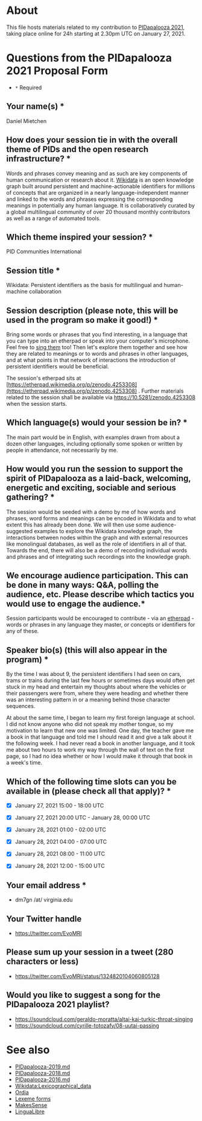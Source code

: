 # About

This file hosts materials related to my contribution to [PIDapalooza 2021](http://web.archive.org/web/20201106021021/https://www.pidapalooza.org/upcoming-festival), taking place online for 24h starting at 2.30pm UTC on January 27, 2021.

# Questions from the PIDapalooza 2021 Proposal Form
* ```*``` Required

## Your name(s) *

Daniel Mietchen

## How does your session tie in with the overall theme of PIDs and the open research infrastructure? *

Words and phrases convey meaning and as such are key components of human communication or research about it. [Wikidata](https://wikidata.org/) is an open knowledge graph built around persistent and machine-actionable identifiers for millions of concepts that are organized in a nearly language-independent manner and linked to the words and phrases expressing the corresponding meanings in potentially any human language. It is collaboratively curated by a global multilingual community of over 20 thousand monthly contributors as well as a range of automated tools.


## Which theme inspired your session? *

PID Communities International 


## Session title *

Wikidata: Persistent identifiers as the basis for multilingual and human-machine collaboration


## Session description (please note, this will be used in the program so make it good!) *

Bring some words or phrases that you find interesting, in a language that you can type into an etherpad or speak into your computer's microphone. Feel free to [sing them](https://commons.wikimedia.org/wiki/File:Citation_sound_effect_-_the_English_word_citation_sung_by_a_soprano_singer.wav) too! Then let's explore them together and see how they are related to meanings or to words and phrases in other languages, and at what points in that network of interactions the introduction of persistent identifiers would be beneficial.

The session's etherpad sits at [https://etherpad.wikimedia.org/p/zenodo.4253308](https://etherpad.wikimedia.org/p/zenodo.4253308) . Further materials related to the session shall be available via https://10.5281/zenodo.4253308 when the session starts. 


## Which language(s) would your session be in? *

The main part would be in English, with examples drawn from about a dozen other languages, including optionally some spoken or written by people in attendance, not necessarily by me.


## How would you run the session to support the spirit of PIDapalooza as a laid-back, welcoming, energetic and exciting, sociable and serious gathering? *

The session would be seeded with a demo by me of how words and phrases, word forms and meanings can be encoded in Wikidata and to what extent this has already been done. We will then use some audience-suggested examples to explore the Wikidata knowledge graph, the interactions between nodes within the graph and with external resources like monolingual databases, as well as the role of identifiers in all of that. Towards the end, there will also be a demo of recording individual words and phrases and of integrating such recordings into the knowledge graph.


## We encourage audience participation. This can be done in many ways: Q&A, polling the audience, etc. Please describe which tactics you would use to engage the audience.*

Session participants would be encouraged to contribute - via an [etherpad](https://etherpad.wikimedia.org/p/zenodo.4253308) - words or phrases in any language they master, or concepts or identifiers for any of these.


## Speaker bio(s) (this will also appear in the program) *

By the time I was about 9, the persistent identifiers I had seen on cars, trams or trains during the last few hours or sometimes days would often get stuck in my head and entertain my thoughts about where the vehicles or their passengers were from, where they were heading and whether there was an interesting pattern in or a meaning behind those character sequences. 

At about the same time, I began to learn my first foreign language at school. I did not know anyone who did not speak my mother tongue, so my motivation to learn that new one was limited. One day, the teacher gave me a book in that language and told me I should read it and give a talk about it the following week. I had never read a book in another language, and it took me about two hours to work my way through the wall of text on the first page, so I had no idea whether or how I would make it through that book in a week's time. 


## Which of the following time slots can you be available in (please check all that apply)? *
* [x] January 27, 2021 15:00 - 18:00 UTC 
* [x] January 27, 2021 20:00 UTC - January 28, 00:00 UTC
* [x] January 28, 2021 01:00 - 02:00 UTC
* [x] January 28, 2021 04:00 - 07:00 UTC
* [x] January 28, 2021 08:00 - 11:00 UTC
* [x] January 28, 2021 12:00 - 15:00 UTC


## Your email address *

* dm7gn /at/ virginia.edu


## Your Twitter handle

* https://twitter.com/EvoMRI


## Please sum up your session in a tweet (280 characters or less)

* https://twitter.com/EvoMRI/status/1324820104060805128


## Would you like to suggest a song for the PIDapalooza 2021 playlist?

* https://soundcloud.com/geraldo-moratta/altai-kai-turkic-throat-singing
* https://soundcloud.com/cyrille-totozafy/08-uutai-passing


# See also

* [PIDapalooza-2019.md](https://github.com/Daniel-Mietchen/events/edit/master/PIDapalooza-2019.md)
* [PIDapalooza-2018.md](https://github.com/Daniel-Mietchen/events/edit/master/PIDapalooza-2018.md)
* [PIDapalooza-2016.md](https://github.com/Daniel-Mietchen/events/edit/master/PIDapalooza-2016.md)
* [Wikidata:Lexicographical_data](https://www.wikidata.org/wiki/Wikidata:Lexicographical_data)
* [Ordia](https://ordia.toolforge.org/)
* [Lexeme forms](https://tools.wmflabs.org/lexeme-forms/)
* [MakesSense](https://machtsinn.toolforge.org/)
* [LinguaLibre](https://lingualibre.org/)
